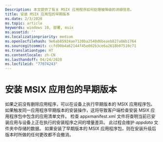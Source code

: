 ```yaml
---
Description: 本文提供了有关 MSIX 应用程序如何处理被降级的详细信息。
title: 安装 MSIX 应用包的早期版本
ms.date: 2/3/2020
ms.topic: article
keywords: windows 10, 部署, msix
ms.assetid: ''
ms.localizationpriority: medium
ms.openlocfilehash: 9e6ab85924ae7120ba2540d6beaeb827a86b1764
ms.sourcegitcommit: ccfd90b4a62144f45e002b3ce6a2618b07510c71
ms.translationtype: HT
ms.contentlocale: zh-CN
ms.lasthandoff: 04/24/2020
ms.locfileid: "77074243"
---
```

# <a name="install-earlier-versions-of-an-msix-app-package"></a>安装 MSIX 应用包的早期版本

如果之前没有删除应用程序，可以在设备上执行早期版本的 MSIX 应用程序包。 如果触发同一应用程序早期版本的安装操作，这将导致客户端检查安装 MSIX 应用程序包中包含的应用清单文件。 检查 appxmanifest.xml 文件将查明当前已安装应用与设备上正在执行的安装程序之间的增量差异。 此过程会维护 *appdata* 文件夹中存储的数据。 如果安装了早期版本的 MSIX 应用程序包，则在安装升级后版本时所做的任何更改都不会撤消。
